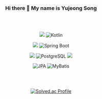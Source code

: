 <div align="center"> 

### Hi there 👋 My name is Yujeong Song
<br></br>
<!--
**songu1/songu1** is a ✨ _special_ ✨ repository because its `README.md` (this file) appears on your GitHub profile.

Here are some ideas to get you started:

- 🔭 I’m currently working on ...
- 🌱 I’m currently learning ...
- 👯 I’m looking to collaborate on ...
- 🤔 I’m looking for help with ...
- 💬 Ask me about ...
- 📫 How to reach me: ...
- 😄 Pronouns: ...
- ⚡ Fun fact: ...
-->

<img src="https://img.shields.io/badge/JAVA-007396?style=for-the-badge&logo=Java&logoColor=white"> ![Kotlin](https://img.shields.io/badge/kotlin-7F52FF.svg?&style=for-the-badge&logo=kotlin&logoColor=white)

<img src="https://img.shields.io/badge/Spring-6DB33F?style=for-the-badge&logo=Spring&logoColor=white"> ![Spring Boot](https://img.shields.io/badge/springboot-6DB33F.svg?&style=for-the-badge&logo=springboot&logoColor=white)

<img src="https://img.shields.io/badge/mariaDB-003545?style=for-the-badge&logo=mariaDB&logoColor=white">  ![PostgreSQL](https://img.shields.io/badge/postgresql-4169E1.svg?&style=for-the-badge&logo=postgresql&logoColor=white) <img src="https://img.shields.io/badge/MySQL-4479A1?style=for-the-badge&logo=MySQL&logoColor=white">

![JPA](https://img.shields.io/badge/Jpa-000000.svg?&style=for-the-badge) ![MyBatis](https://img.shields.io/badge/Mybatis-000000.svg?&style=for-the-badge) 


<br></br>

<!--
 ![Anurag's GitHub stats](https://github-readme-stats.vercel.app/api?username=songu1&show_icons=true&theme=gruvbox_light) -->
 
 [![Solved.ac Profile](http://mazassumnida.wtf/api/v2/generate_badge?boj=syj000)](https://solved.ac/syj000/) 
<!-- ![Top Langs](https://github-readme-stats.vercel.app/api/top-langs/?username=songu1&langs_count=3&layout=compact&theme=vue) -->
</div>


